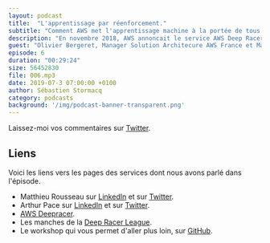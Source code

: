 ```yaml
---
layout: podcast
title:  "L'apprentissage par réenforcement."
subtitle: "Comment AWS met l'apprentissage machine à la portée de tous les développeurs ?"
description: "En novembre 2018, AWS annoncait le service AWS Deep Racer, des voitures miniatures autonomes, qui apprenent à évoluer sur un circuit à l'aide d'un algorithme d'apprentissage par réenforcement. Mais l'apprentissage par réenforcement, c'est quoi dont ?"
guest: "Olivier Bergeret, Manager Solution Architecure AWS France et Mathieu Rousseau et Arthur Pace, les deux vainqueurs de la première manche européenne de la Deep Racer league, la première course de voitures autonomes."
episode: 6
duration: "00:29:24"
size: 56452830
file: 006.mp3  
date: 2019-07-3 07:00:00 +0100
author: Sébastien Stormacq
category: podcasts
background: '/img/podcast-banner-transparent.png'
---
```


Laissez-moi vos commentaires sur [Twitter](https://twitter.com/sebsto).

## Liens

Voici les liens vers les pages des services dont nous avons parlé dans l'épisode.

- Matthieu Rousseau sur [LinkedIn](https://www.linkedin.com/in/matthieu-rousseau/) et sur [Twitter](https://twitter.com/rousseau_matt).
- Arthur Pace sur [LinkedIn](https://www.linkedin.com/in/pacearthur/) et sur [Twitter](https://twitter.com/jorjarthur).
- [AWS Deepracer](https://aws.amazon.com/deepracer/).
- Les manches de la [Deep Racer League](https://aws.amazon.com/deepracer/schedule-and-standings/).
- Le workshop qui vous permet d'aller plus loin, sur [GitHub](https://github.com/aws-samples/aws-deepracer-workshops).
